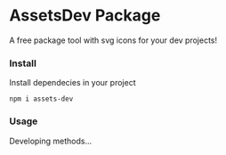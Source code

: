 # AssetsDev Package

A free package tool with svg icons for your dev projects!

### Install

Install dependecies in your project

```
npm i assets-dev
```

### Usage

Developing methods...
